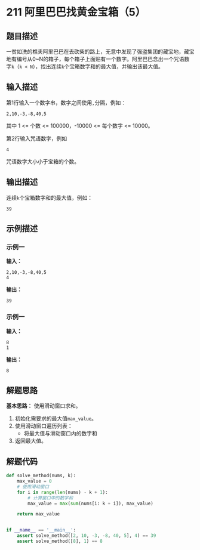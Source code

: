 # 211 阿里巴巴找黄金宝箱（5）

## 题目描述

一贫如洗的樵夫阿里巴巴在去砍柴的路上，无意中发现了强盗集团的藏宝地，藏宝地有编号从0\~N的箱子，每个箱子上面贴有一个数字。阿里巴巴念出一个咒语数字`k`（`k < N`），找出连续`k`个宝箱数字和的最大值，并输出该最大值。

## 输入描述

第1行输入一个数字串，数字之间使用`,`分隔，例如：

```text
2,10,-3,-8,40,5
```

其中 1 <= 个数 <= 100000，-10000 <= 每个数字 <= 10000。

第2行输入咒语数字，例如
```text
4
```
咒语数字大小小于宝箱的个数。

## 输出描述

连续`k`个宝箱数字和的最大值，例如：
```text
39
```

## 示例描述

### 示例一

**输入：**
```text
2,10,-3,-8,40,5
4
```

**输出：**
```text
39
```

### 示例一

**输入：**
```text
8
1
```

**输出：**
```text
8
```

## 解题思路

**基本思路：** 使用滑动窗口求和。
1. 初始化需要求的最大值`max_value`。
2. 使用滑动窗口遍历列表：
   - 将最大值与滑动窗口内的数字和
3. 返回最大值。

## 解题代码

```python
def solve_method(nums, k):
    max_value = 0
    # 使用滑动窗口
    for i in range(len(nums) - k + 1):
        # 计算窗口中的数字和
        max_value = max(sum(nums[i: k + i]), max_value)

    return max_value


if __name__ == '__main__':
    assert solve_method([2, 10, -3, -8, 40, 5], 4) == 39
    assert solve_method([8], 1) == 8
```